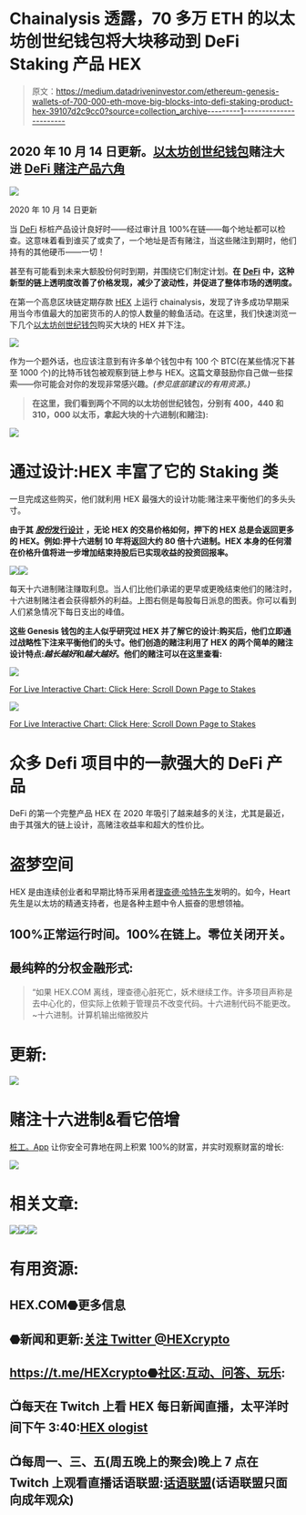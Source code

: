 # Chainalysis 透露，70 多万 ETH 的以太坊创世纪钱包将大块移动到 DeFi Staking 产品 HEX

> 原文：<https://medium.datadriveninvestor.com/ethereum-genesis-wallets-of-700-000-eth-move-big-blocks-into-defi-staking-product-hex-39107d2c9cc0?source=collection_archive---------1----------------------->

## 2020 年 10 月 14 日更新。[以太坊创世纪钱包](https://etherscan.io/)赌注大进 [DeFi 赌注产品六角](https://hex.com/)

![](img/4ca6a0775f15241c419f37f987abc940.png)

2020 年 10 月 14 日更新

当 [DeFi](https://www.coindesk.com/what-is-defi) 标桩产品设计良好时——经过审计且 100%在链——每个地址都可以检查。这意味着看到谁买了或卖了，一个地址是否有赌注，当这些赌注到期时，他们持有的其他硬币——一切！

甚至有可能看到未来大额股份何时到期，并围绕它们制定计划。**在** [**DeFi**](https://www.coindesk.com/what-is-defi) **中，这种新型的链上透明度改善了价格发现，减少了波动性，并促进了整体市场的透明度。**

在第一个高息区块链定期存款 [HEX](https://hex.com/) 上运行 chainalysis，发现了许多成功早期采用当今市值最大的加密货币的人的惊人数量的鲸鱼活动。在这里，我们快速浏览一下几个[以太坊创世纪钱包](https://etherscan.io/)购买大块的 HEX 并下注。

![](img/7f6888e777a2e763dcfa09f2e382c4e6.png)

作为一个题外话，也应该注意到有许多单个钱包中有 100 个 BTC(在某些情况下甚至 1000 个)的比特币钱包被观察到链上参与 HEX。这篇文章鼓励你自己做一些探索——你可能会对你的发现非常感兴趣。*(参见底部建议的有用资源。)*

> **在这里，我们看到两个不同的以太坊创世纪钱包，分别有 400，440 和 310，000 以太币，拿起大块的十六进制(和赌注):**

![](img/5d7a8f4037629432c24ce59972d65b7b.png)

# 通过设计:HEX 丰富了它的 Staking 类

一旦完成这些购买，他们就利用 HEX 最强大的设计功能:赌注来平衡他们的多头头寸。

**由于其** [***股份*发行设计**](https://medium.com/datadriveninvestor/fully-audited-earnings-per-share-in-stakings-sweetspot-hex-means-big-payouts-for-shareholders-10972b1f5a3c?source=friends_link&sk=f2c8ad8a846b852ab6a70ad4e7b61584) **，无论 HEX 的交易价格如何，押下的 HEX 总是会返回更多的 HEX。例如:押十六进制 10 年将返回大约 80 倍十六进制。HEX 本身的任何潜在价格升值将进一步增加结束持股后已实现收益的投资回报率。**

[![](img/e733426e3bd23dd031f15fabe0968be2.png)](http://www.hex.com)[![](img/f7d54f9183b3cf4d8108b722aff80e61.png)](http://go.hex.com)

每天十六进制赌注赚取利息。当人们比他们承诺的更早或更晚结束他们的赌注时，十六进制赌注者会获得额外的利益。上图右侧是每股每日派息的图表。你可以看到人们紧急情况下每日支出的峰值。

**这些 Genesis 钱包的主人似乎研究过 HEX 并了解它的设计:购买后，他们立即通过战略性下注来平衡他们的头寸。他们创造的赌注利用了 HEX 的两个简单的赌注设计特点:*越长越好*和*越大越好*。他们的赌注可以在这里查看:**

![](img/4a02b4865fe55120e3293258d4dfe780.png)

[For Live Interactive Chart: Click Here; Scroll Down Page to Stakes](https://www.hexinfo.io/stakes/0x2BDE3b9C0129be4689E245Ba689b9b0Ae4AC666D)

![](img/49121c8ad31bd22ff62eaea737271ec6.png)

[For Live Interactive Chart: Click Here; Scroll Down Page to Stakes](https://www.hexinfo.io/stakes/0x1706d193862da7f8c746aae63d514df93dfa5dbf)

# 众多 Defi 项目中的一款强大的 DeFi 产品

DeFi 的第一个完整产品 HEX 在 2020 年吸引了越来越多的关注，尤其是最近，由于其强大的链上设计，高赌注收益率和超大的性价比。

# 盗梦空间

HEX 是由连续创业者和早期比特币采用者[理查德·哈特先生](https://www.forbesindia.com/article/brand-connect/richard-heart-and-the-influence-of-bitcoin-on-the-hex-blueprint/62095/1#)发明的。如今，Heart 先生是以太坊的精通支持者，也是各种主题中令人振奋的思想领袖。

## 100%正常运行时间。100%在链上。零位关闭开关。

## 最纯粹的分权金融形式:

> “如果 HEX.COM 离线，理查德心脏死亡，妖术继续工作。许多项目声称是去中心化的，但实际上依赖于管理员不改变代码。十六进制代码不能更改。~十六进制。计算机输出缩微胶片

# 更新:

[![](img/7742494eaa133fd17d00d4a6e051fdb5.png)](https://medium.com/datadriveninvestor/update-theyre-back-60a31f3ed385?source=friends_link&sk=2d9942527615c45e56dcfe472ed44095)

# 赌注十六进制&看它倍增

[桩工。App](https://staker.app/invite/PQn8) 让你安全可靠地在网上积累 100%的财富，并实时观察财富的增长:

[![](img/9efe110fa899fa7ed6b1d4f5adeb64ce.png)](https://staker.app/invite/PQn8)

# 相关文章:

[![](img/8af9910b424c060e2b9daf4baf0a5d0b.png)](https://medium.com/datadriveninvestor/youve-done-the-impossible-declares-bitcoin-com-host-to-richard-heart-founder-of-hex-dd95a3526063)[![](img/a062ee5872af68ecc50aa93ac73b9845.png)](https://medium.com/datadriveninvestor/how-to-buy-hex-in-3-easy-steps-d839204c850e)[![](img/af4c682e5d01234d6d790ede2ce97af6.png)](https://medium.com/datadriveninvestor/these-3-minutes-may-have-captured-the-most-beautiful-of-things-ever-seen-in-cryptocurrency-7a0a3de53749)

# **有用资源:**

## HEX.COM⬣更多信息

## ⬣新闻和更新:[关注 Twitter @HEXcrypto](https://twitter.com/hexcrypto)

## https://t.me/HEXcrypto⬣社区:互动、问答、玩乐:

## 📺每天在 Twitch 上看 HEX 每日新闻直播，太平洋时间下午 3:40:[HEX ologist](https://www.twitch.tv/thehexologist)

## 📺每周一、三、五(周五晚上的聚会)晚上 7 点在 Twitch 上观看直播话语联盟:[话语联盟](https://www.twitch.tv/discourse__syndicate)(话语联盟只面向成年观众)